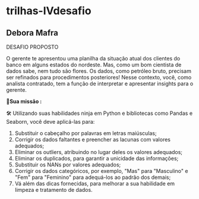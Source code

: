 # trilhas-IVdesafio
## Debora Mafra



DESAFIO PROPOSTO

O gerente te apresentou uma planilha da situação atual dos clientes do banco em alguns estados do nordeste. Mas, como um bom cientista de dados sabe, nem tudo são flores. Os dados, como petróleo bruto, precisam ser refinados para procedimentos posteriores! Nesse contexto, você, como analista contratado, tem a função de interpretar e apresentar insights para o gerente.



**🫡Sua missão :**

<aside>
🛠 Utilizando suas habilidades ninja em Python e bibliotecas como Pandas e Seaborn, você deve aplicá-las para:

</aside>

1. Substituir o cabeçalho por palavras em letras maiúsculas;
2. Corrigir os dados faltantes e preencher as lacunas com valores adequados;
3. Eliminar os outliers, atribuindo no lugar deles os valores adequados;
4. Eliminar os duplicados, para garantir a unicidade das informações;
5. Substituir os NANs por valores adequados;
6. Corrigir os dados categóricos, por exemplo, "Mas" para "Masculino" e "Fem" para "Feminino" para adequá-los ao padrão dos demais;
7. Vá além das dicas fornecidas, para melhorar a sua habilidade em limpeza e tratamento de dados.
